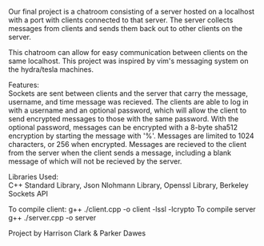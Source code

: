 Our final project is a chatroom consisting of a server hosted on a localhost with a port with clients connected to that server. 
The server collects messages from clients and sends them back out to other clients on the server. 

This chatroom can allow for easy communication between clients on the same localhost.
This project was inspired by vim's messaging system on the hydra/tesla machines. 

Features:   
Sockets are sent between clients and the server that carry the message, username, and time message was recieved. 
The clients are able to log in with a username and an optional password, which will allow the client to send encrypted messages to those with the same password. 
With the optional password, messages can be encrypted with a 8-byte sha512 encryption by starting the message with '%'.
Messages are limited to 1024 characters, or 256 when encrypted.
Messages are recieved to the client from the server when the client sends a message, including a blank message of which will not be recieved by the server.

Libraries Used:   
C++ Standard Library, 
Json Nlohmann Library,
Openssl Library,
Berkeley Sockets API

To compile client:
g++ ./client.cpp -o client -lssl -lcrypto
To compile server
g++ ./server.cpp -o server

Project by Harrison Clark & Parker Dawes
